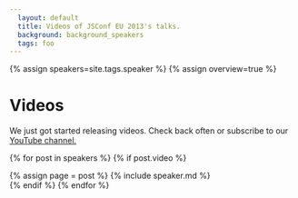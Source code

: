```yaml
---
  layout: default
  title: Videos of JSConf EU 2013's talks.
  background: background_speakers
  tags: foo
---
```


{% assign speakers=site.tags.speaker %}
{% assign overview=true %}
<a style="display:none" href="https://maps.google.com" target="_blank"><img id="speakers_map" src="{{ site.speaker_index_base_url | uri_escape }}0xE10079%7Csize:tiny{% for post in speakers %}%7C{% if post.from != "" %}{{ post.from | cgi_escape }}{% endif %}{% endfor %}" /></a>

<h1>Videos</h1>

<p>
  We just got started releasing videos. Check back often or subscribe to our <a href="http://www.youtube.com/jsconfeu" target="_blank">YouTube channel.</a>
</p>

{% for post in speakers %}
{% if post.video %}
  <article id="{{ post.id }}" class="speaker_list">
    {% assign page = post %}
    {% include speaker.md %}
  </article>
{% endif %}
{% endfor %}
